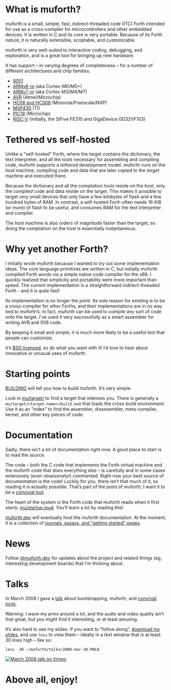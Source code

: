 
# What is muforth?

muforth is a small, simple, fast, indirect-threaded code (ITC) Forth intended
for use as a cross-compiler for microcontrollers and other embedded devices.
It is written in C and its core is very portable. Because of its Forth nature,
it is naturally extensible, scriptable, and customizable.

muforth is very well-suited to interactive coding, debugging, and exploration,
and is a great tool for bringing up new hardware.

It has support – in varying degrees of completeness – for a number of
different architectures and chip families.

  * [8051](mu/target/8051)
  * [ARMv6-m](mu/target/ARM/v6-m) (aka Cortex-M0/M0+)
  * [ARMv7-m](mu/target/ARM/v7-m) (aka Cortex-M3/M4/M7)
  * [AVR](mu/target/AVR) (Atmel/Microchip)
  * [HC08 and HCS08](mu/target/S08) (Motorola/Freescale/NXP)
  * [MSP430](mu/target/MSP430) (TI)
  * [PIC18](mu/target/PIC18) (Microchip)
  * [RISC-V](mu/target/RISC-V) (initially, the SiFive FE310 and GigaDevice
    GD32VF103)

# Tethered vs self-hosted

Unlike a "self-hosted" Forth, where the target contains the dictionary, the
text interpreter, and all the tools necessary for assembling and compiling
code, muforth supports a _tethered_ development model. muforth runs on the
_host_ machine, compiling code and data that are later copied to the _target_
machine and executed there.

Because the dictionary and all the compilation tools reside on the _host_,
only the _compiled_ code and data reside on the target. This makes it possible
to target _very_ small devices that only have a few kilobytes of flash and a
few hundred bytes of RAM. In contrast, a self-hosted Forth often needs 16 KiB
(or more) of flash to be useful, and consumes RAM for the text interpreter and
compiler.

The host machine is also orders of magnitude faster than the target, so doing
the compilation on the host is essentially instantaneous.

# Why yet another Forth?

I initially wrote muforth because I wanted to try out some implementation
ideas. The core language primitives are written in C, but initially muforth
compiled Forth words via a simple native code compiler for the x86. I quickly
realized that simplicity and portability were more important than speed. The
current implementation is a straightforward indirect-threaded Forth - and it
is _quite_ fast!

Its implementation is no longer the point. Its sole reason for existing is to
be a cross-compiler for _other_ Forths, and their implementations are in no
way tied to muforth’s. In fact, muforth can be used to compile _any_ sort of
code onto the target. I've used it very successfully as a smart assembler for
writing AVR and S08 code.

By keeping it small and simple, it is much more likely to be a useful tool
that people can customize.

It’s [BSD licensed](LICENSE), so do what you want with it! I’d love to hear
about innovative or unusual uses of muforth.

# Starting points

[BUILDING](BUILDING) will tell you how to build muforth. It’s very simple.

Look in [mu/target/](mu/target) to find a target that interests you. There is
generally a `mu/target/<target-name>/build.mu4` that loads the cross-build
environment. Use it as an “index” to find the assembler, disassembler,
meta-compiler, kernel, and other key pieces of code.

# Documentation

Sadly, there isn’t a lot of documentation right now. A good place to start is
to read the source.

The code – both the C code that implements the Forth virtual machine and the
muforth code that does everything else – is carefully and in some cases
extensively (even obsessively!) commented. Right now your best source of
documentation is the code! Luckily for you, there isn’t that much of it, so
reading it is actually possible. That’s part of the point of muforth; I want
it to be a [convivial tool](https://www.nimblemachines.com/convivial-tool/).

The heart of the system is the Forth code that muforth reads when it first
starts: [mu/startup.mu4](mu/startup.mu4). You’ll learn a lot by reading this!

[muforth.dev](https://muforth.dev/) will
eventually host the muforth documentation. At the moment, it is a collection
of [journals, essays, and “getting started” pages](https://muforth.dev/all-pages/).

# News

Follow [@muforth.dev](https://bsky.app/profile/muforth.dev) for updates about
the project and related things (eg, interesting development boards) that I'm
thinking about.

# Talks

In March 2008 I gave a [talk](https://vimeo.com/859408) about bootstrapping,
muforth, and [convivial tools](https://www.nimblemachines.com/convivial-tool/).

Warning: I wave my arms around a lot, and the audio and video quality isn’t
that great, but you might find it interesting, or at least amusing.

It’s also hard to see my slides. If you want to “follow along”,
[download my slides](https://raw.githubusercontent.com/nimblemachines/muforth/master/talks/2008-mar-30-PNCA),
and use `less` to view them – ideally in a text window that is at least 30
lines high – like so:

```
less -30 ~/muforth/talks/2008-mar-30-PNCA
```

[![March 2008 talk on Vimeo](https://user-images.githubusercontent.com/3320/214488827-47171f1b-5221-44d0-b9d9-7febcff83628.png)](https://vimeo.com/859408)

# Above all, enjoy!
